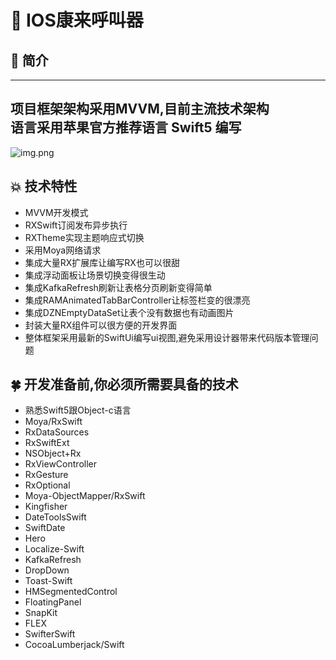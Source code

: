 # 🚀 IOS康来呼叫器

## 🎯 简介
---
项目框架架构采用MVVM,目前主流技术架构</br>
语言采用苹果官方推荐语言 Swift5 编写
---

![img.png](https://github.com/wangxiang4/loquat-form-design/raw/master/public/image/sample1.gif)
## 💥 技术特性
- MVVM开发模式
- RXSwift订阅发布异步执行
- RXTheme实现主题响应式切换
- 采用Moya网络请求
- 集成大量RX扩展库让编写RX也可以很甜
- 集成浮动面板让场景切换变得很生动
- 集成KafkaRefresh刷新让表格分页刷新变得简单
- 集成RAMAnimatedTabBarController让标签栏变的很漂亮
- 集成DZNEmptyDataSet让表个没有数据也有动画图片
- 封装大量RX组件可以很方便的开发界面
- 整体框架采用最新的SwiftUi编写ui视图,避免采用设计器带来代码版本管理问题


## 🍀 开发准备前,你必须所需要具备的技术
- 熟悉Swift5跟Object-c语言
- Moya/RxSwift
- RxDataSources
- RxSwiftExt
- NSObject+Rx
- RxViewController
- RxGesture
- RxOptional
- Moya-ObjectMapper/RxSwift
- Kingfisher
- DateToolsSwift
- SwiftDate
- Hero
- Localize-Swift
- KafkaRefresh
- DropDown
- Toast-Swift
- HMSegmentedControl
- FloatingPanel
- SnapKit
- FLEX
- SwifterSwift
- CocoaLumberjack/Swift



